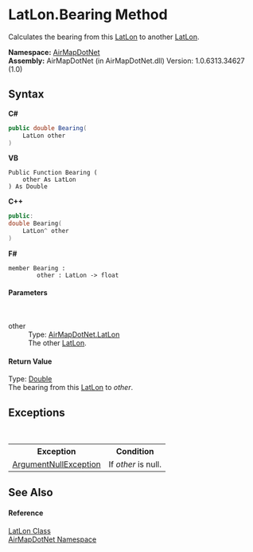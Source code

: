 # LatLon.Bearing Method 
 

Calculates the bearing from this <a href="T_AirMapDotNet_LatLon">LatLon</a> to another <a href="T_AirMapDotNet_LatLon">LatLon</a>.

**Namespace:**&nbsp;<a href="N_AirMapDotNet">AirMapDotNet</a><br />**Assembly:**&nbsp;AirMapDotNet (in AirMapDotNet.dll) Version: 1.0.6313.34627 (1.0)

## Syntax

**C#**<br />
``` C#
public double Bearing(
	LatLon other
)
```

**VB**<br />
``` VB
Public Function Bearing ( 
	other As LatLon
) As Double
```

**C++**<br />
``` C++
public:
double Bearing(
	LatLon^ other
)
```

**F#**<br />
``` F#
member Bearing : 
        other : LatLon -> float 

```


#### Parameters
&nbsp;<dl><dt>other</dt><dd>Type: <a href="T_AirMapDotNet_LatLon">AirMapDotNet.LatLon</a><br />The other <a href="T_AirMapDotNet_LatLon">LatLon</a>.</dd></dl>

#### Return Value
Type: <a href="http://msdn2.microsoft.com/en-us/library/643eft0t" target="_blank">Double</a><br />The bearing from this <a href="T_AirMapDotNet_LatLon">LatLon</a> to *other*.

## Exceptions
&nbsp;<table><tr><th>Exception</th><th>Condition</th></tr><tr><td><a href="http://msdn2.microsoft.com/en-us/library/27426hcy" target="_blank">ArgumentNullException</a></td><td>If *other* is null.</td></tr></table>

## See Also


#### Reference
<a href="T_AirMapDotNet_LatLon">LatLon Class</a><br /><a href="N_AirMapDotNet">AirMapDotNet Namespace</a><br />